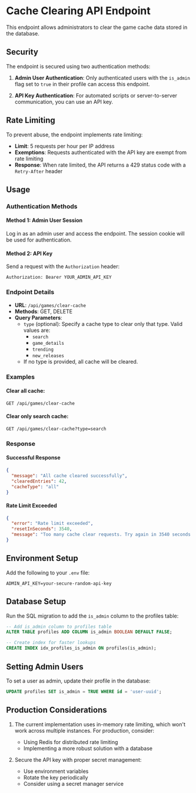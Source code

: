 # Cache Clearing API Endpoint

This endpoint allows administrators to clear the game cache data stored in the database.

## Security

The endpoint is secured using two authentication methods:

1. **Admin User Authentication**: Only authenticated users with the `is_admin` flag set to `true` in their profile can access this endpoint.

2. **API Key Authentication**: For automated scripts or server-to-server communication, you can use an API key.

## Rate Limiting

To prevent abuse, the endpoint implements rate limiting:

- **Limit**: 5 requests per hour per IP address
- **Exemptions**: Requests authenticated with the API key are exempt from rate limiting
- **Response**: When rate limited, the API returns a 429 status code with a `Retry-After` header

## Usage

### Authentication Methods

#### Method 1: Admin User Session

Log in as an admin user and access the endpoint. The session cookie will be used for authentication.

#### Method 2: API Key

Send a request with the `Authorization` header:

```
Authorization: Bearer YOUR_ADMIN_API_KEY
```

### Endpoint Details

- **URL**: `/api/games/clear-cache`
- **Methods**: GET, DELETE
- **Query Parameters**:
  - `type` (optional): Specify a cache type to clear only that type. Valid values are:
    - `search`
    - `game_details`
    - `trending`
    - `new_releases`
  - If no type is provided, all cache will be cleared.

### Examples

#### Clear all cache:
```
GET /api/games/clear-cache
```

#### Clear only search cache:
```
GET /api/games/clear-cache?type=search
```

### Response

#### Successful Response
```json
{
  "message": "All cache cleared successfully",
  "clearedEntries": 42,
  "cacheType": "all"
}
```

#### Rate Limit Exceeded
```json
{
  "error": "Rate limit exceeded",
  "resetInSeconds": 3540,
  "message": "Too many cache clear requests. Try again in 3540 seconds."
}
```

## Environment Setup

Add the following to your `.env` file:

```
ADMIN_API_KEY=your-secure-random-api-key
```

## Database Setup

Run the SQL migration to add the `is_admin` column to the profiles table:

```sql
-- Add is_admin column to profiles table
ALTER TABLE profiles ADD COLUMN is_admin BOOLEAN DEFAULT FALSE;

-- Create index for faster lookups
CREATE INDEX idx_profiles_is_admin ON profiles(is_admin);
```

## Setting Admin Users

To set a user as admin, update their profile in the database:

```sql
UPDATE profiles SET is_admin = TRUE WHERE id = 'user-uuid';
```

## Production Considerations

1. The current implementation uses in-memory rate limiting, which won't work across multiple instances. For production, consider:
   - Using Redis for distributed rate limiting
   - Implementing a more robust solution with a database

2. Secure the API key with proper secret management:
   - Use environment variables
   - Rotate the key periodically
   - Consider using a secret manager service 